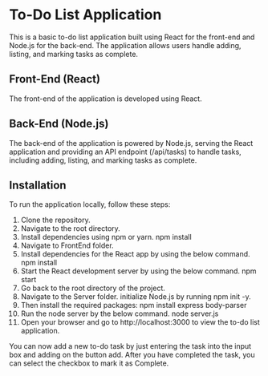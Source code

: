 
# To-Do List Application

This is a basic to-do list application built using React for the front-end and Node.js for the back-end. The application allows users handle adding, listing, and marking tasks as complete.


## Front-End (React)

The front-end of the application is developed using React. 

## Back-End (Node.js)

The back-end of the application is powered by Node.js, serving the React application and providing an API endpoint (/api/tasks) to handle tasks, including adding, listing, and marking tasks as complete.

## Installation

To run the application locally, follow these steps:

1. Clone the repository.
2. Navigate to the root directory.
3. Install dependencies using npm or yarn.
   npm install
4. Navigate to FrontEnd folder.
5. Install dependencies for the React app by using the below command.
  npm install
6. Start the React development server by using the below command.
   npm start
7. Go back to the root directory of the project.
8. Navigate to the Server folder. initialize Node.js by running npm init -y.
9. Then install the required packages:
   npm install express body-parser   
10. Run the node server by the below command.
      node server.js   
11. Open your browser and go to http://localhost:3000 to view the to-do list application.

You can now add a new to-do task by just entering the task into the input box and adding on the button add.
After you have completed the task, you can select the checkbox to mark it as Complete.
